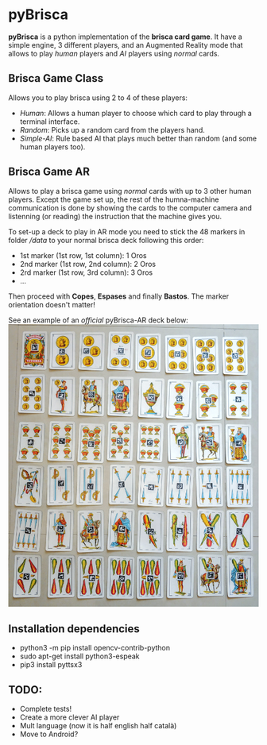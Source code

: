 # pyBrisca
**pyBrisca** is a python implementation of the **brisca card game**. 
It have a simple engine, 3 different players, and an Augmented Reality mode
that allows to play *human* players and *AI* players using *normal* cards.

## Brisca Game Class
Allows you to play brisca using 2 to 4 of these players:
* *Human*: Allows a human player to choose which card to play through a terminal interface.
* *Random*: Picks up a random card from the players hand. 
* *Simple-AI*: Rule based AI that plays much better than random (and some human players too).

## Brisca Game AR
Allows to play a brisca game using *normal* cards with up to 3 other human players. 
Except the game set up, the rest of the humna-machine communication is done by showing the cards
to the computer camera and listenning (or reading) the instruction that the machine gives you.

To set-up a deck to play in AR mode you need to stick the 48 markers in folder */data* to your 
normal brisca deck following this order:
* 1st marker (1st row, 1st column): 1 Oros
* 2nd marker (1st row, 2nd column): 2 Oros
* 2rd marker (1st row, 3rd column): 3 Oros
* ...

Then proceed with **Copes**, **Espases** and finally **Bastos**.
The marker orientation doesn't matter!

See an example of an *official* pyBrisca-AR deck below:
![](./data/brisca_ar_deck.jpg)

## Installation dependencies
* python3 -m pip install opencv-contrib-python
* sudo apt-get install python3-espeak
* pip3 install pyttsx3

## TODO:
* Complete tests!
* Create a more clever AI player
* Mult language (now it is half english half català)
* Move to Android?
